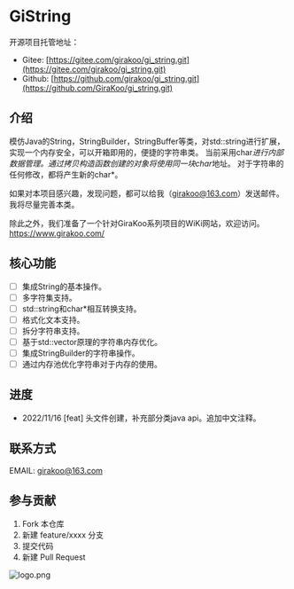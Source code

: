 # GiString

开源项目托管地址：  

- Gitee: [https://gitee.com/girakoo/gi_string.git](https://gitee.com/girakoo/gi_string.git)  
- Github: [https://github.com/girakoo/gi_string.git](https://github.com/GiraKoo/gi_string.git)

## 介绍

模仿Java的String，StringBuilder，StringBuffer等类，对std::string进行扩展，实现一个内存安全，可以开箱即用的，便捷的字符串类。
当前采用char*进行内部数据管理。通过拷贝构造函数创建的对象将使用同一块char*地址。
对于字符串的任何修改，都将产生新的char*。

如果对本项目感兴趣，发现问题，都可以给我（girakoo@163.com）发送邮件。
我将尽量完善本类。

除此之外，我们准备了一个针对GiraKoo系列项目的WiKi网站，欢迎访问。
https://www.girakoo.com/

## 核心功能

- [ ] 集成String的基本操作。
- [ ] 多字符集支持。
- [ ] std::string和char*相互转换支持。
- [ ] 格式化文本支持。
- [ ] 拆分字符串支持。
- [ ] 基于std::vector原理的字符串内存优化。
- [ ] 集成StringBuilder的字符串操作。
- [ ] 通过内存池优化字符串对于内存的使用。

## 进度

- 2022/11/16 [feat] 头文件创建，补充部分类java api。追加中文注释。

## 联系方式

EMAIL: [girakoo@163.com](mailto:girakoo@163.com)

## 参与贡献

1. Fork 本仓库
2. 新建 feature/xxxx 分支
3. 提交代码
4. 新建 Pull Request

![logo.png](https://girakoo.com/img/logo.png)